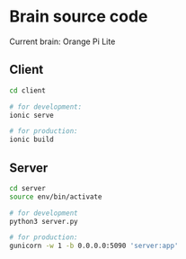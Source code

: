 # Brain source code

Current brain: Orange Pi Lite

## Client

```bash
cd client

# for development:
ionic serve

# for production:
ionic build
```

## Server

```bash
cd server
source env/bin/activate

# for development 
python3 server.py

# for production:
gunicorn -w 1 -b 0.0.0.0:5090 'server:app'
```
